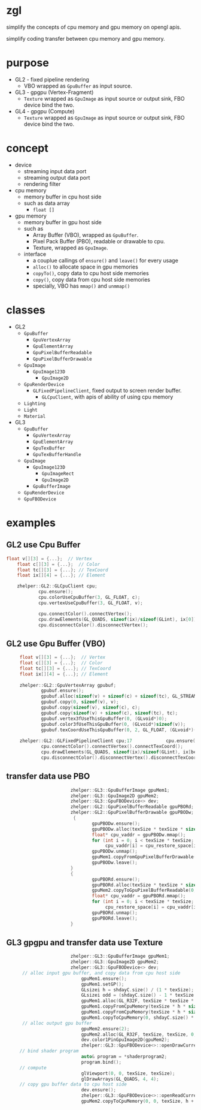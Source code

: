 # zgl
simplify the concepts of cpu memory and gpu memory on opengl apis.

simplify coding transfer between cpu memory and gpu memory.

# purpose
* GL2 - fixed pipeline rendering
  * VBO wrapped as `GpuBuffer` as input source.
* GL3 - gpgpu (Vertex-Fragment)
  * `Texture` wrapped as `GpuImage` as input source or output sink, FBO device bind the two.
* GL4 - gpgpu (Compute)
  * `Texture` wrapped as `GpuImage` as input source or output sink, FBO device bind the two.
  
# concept
* device
  * streaming input data port
  * streaming output data port
  * rendering filter 
* cpu memory
  * memory buffer in cpu host side
  * such as data array
    * `float []`
* gpu memory
  * memory buffer in gpu host side
  * such as
    * Array Buffer (VBO), wrapped as `GpuBuffer`.
    * Pixel Pack Buffer (PBO), readable or drawable to cpu.
    * Texture, wrapped as `GpuImage`.
  * interface
    * a couplue callings of `ensure()` and `leave()` for every usage
    * `alloc()` to allocate space in gpu memories
    * `copyTo()`, copy data to cpu host side memories 
    * `copy()`, copy data from cpu host side memories
    * specially, VBO has `mmap()` and `unmmap()`

# classes
* GL2
  * `GpuBuffer`
    * `GpuVertexArray`
    * `GpuElementArray`
    * `GpuPixelBufferReadable`
    * `GpuPixelBufferDrawable`
  * `GpuImage`
    * `GpuImage123D`
      * `GpuImage2D`
  * `GpuRenderDevice`
    * `GLFixedPipelineClient`, fixed output to screen render buffer.
      * `GLCpuClient`, with apis of ability of using cpu memory
  * `Lighting`
  * `Light`
  * `Material`
* GL3
  * `GpuBuffer`
    * `GpuVertexArray`
    * `GpuElementArray`
    * `GpuTexBuffer`
    * `GpuTexBufferHandle`
  * `GpuImage`
    * `GpuImage123D`
      * `GpuImageRect`
      * `GpuImage2D`
    * `GpuBufferImage`
  * `GpuRenderDevice`
  * `GpuFBODevice`

# examples
## GL2 use Cpu Buffer
```c++
float v[][3] = {...};  // Vertex
    float c[][3] = {...};  // Color
    float tc[][3] = {...}; // TexCoord
    float ix[][4] = {...}; // Element

    zhelper::GL2::GLCpuClient cpu;
            cpu.ensure();
            cpu.colorUseCpuBuffer(3, GL_FLOAT, c);
            cpu.vertexUseCpuBuffer(3, GL_FLOAT, v);

            cpu.connectColor().connectVertex();
            cpu.drawElements(GL_QUADS, sizeof(ix)/sizeof(GLint), ix[0]);
            cpu.disconnectColor().disconnectVertex();
```

## GL2 use Gpu Buffer (VBO)
```c++
     float v[][3] = {...};  // Vertex
     float c[][3] = {...};  // Color
     float tc[][3] = {...}; // TexCoord
     float ix[][4] = {...}; // Element
   
     zhelper::GL2::GpuVertexArray gpubuf;
             gpubuf.ensure();
             gpubuf.alloc(sizeof(v) + sizeof(c) + sizeof(tc), GL_STREAM_DRAW);
             gpubuf.copy(0, sizeof(v), v);
             gpubuf.copy(sizeof(v), sizeof(c), c);
             gpubuf.copy(sizeof(v) + sizeof(c), sizeof(tc), tc);
             gpubuf.vertex3fUseThisGpuBuffer(0, (GLvoid*)0);
             gpubuf.color3fUseThisGpuBuffer(0, (GLvoid*)sizeof(v));
             gpubuf.texCoordUseThisGpuBuffer(0, 2, GL_FLOAT, (GLvoid*)(sizeof(v) + sizeof(c)));
 
     zhelper::GL2::GLFixedPipelineClient cpu;17　　　　　　　 cpu.ensure();
             cpu.connectColor().connectVertex().connectTexCoord();
             cpu.drawElements(GL_QUADS, sizeof(ix)/sizeof(GLint), ix[begin]);
             cpu.disconnectColor().disconnectVertex().disconnectTexCoord();
```

## transfer data use PBO
```c++
                        zhelper::GL3::GpuBufferImage gpuMem1;
                        zhelper::GL3::GpuImage2D gpuMem2;
                        zhelper::GL3::GpuFBODevice<> dev;
                        zhelper::GL2::GpuPixelBufferReadable gpuPBORd;
                        zhelper::GL2::GpuPixelBufferDrawable gpuPBODw;
                         {
                                gpuPBODw.ensure();
                                gpuPBODw.alloc(texSize * texSize * sizeof(float), GL_STATIC_DRAW);
                                float* cpu_vaddr = gpuPBODw.mmap();
                                for (int i = 0; i < texSize * texSize; ++i)
                                     cpu_vaddr[i] = cpu_restore_space[i];
                                gpuPBODw.unmap();
                                gpuMem1.copyFromGpuPixelBufferDrawable(0, 0, texSize, h + 1, GL_RED, GL_FLOAT, 0);
                                gpuPBODw.leave();
                        }
                        {
                                gpuPBORd.ensure();
                                gpuPBORd.alloc(texSize * texSize * sizeof(float), GL_STATIC_DRAW);
                                gpuMem2.copyToGpuPixelBufferReadable(0, 0, texSize, h + 1, GL_RED, GL_FLOAT, 0);
                                float* cpu_vaddr = gpuPBORd.mmap();
                                for (int i = 0; i < texSize * texSize; ++i)
                                     cpu_restore_space[i] = cpu_vaddr[i];
                                gpuPBORd.unmap();
                                gpuPBORd.leave();
                        }
```

## GL3 gpgpu and transfer data use Texture
```c++
                        zhelper::GL3::GpuBufferImage gpuMem1;
                        zhelper::GL3::GpuImage2D gpuMem2;
                        zhelper::GL3::GpuFBODevice<> dev;
      // alloc input gpu buffer, and copy data from cpu host side
                            gpuMem1.ensure();
                            gpuMem1.setGP();
                            GLsizei h = shdayC.size() / (1 * texSize);
                            GLsizei odd = (shdayC.size() - 1 * texSize * h) / 1;
                            gpuMem1.alloc(GL_R32F, texSize * texSize * sizeof(float), (const GLvoid*)0);
                            gpuMem1.copyFromCpuMemory(texSize * h * sizeof(shdayC.front()), shdayC.data());
                            gpuMem1.copyFromCpuMemory(texSize * h * sizeof(shdayC.front()), odd * sizeof(shdayC.front()), shdayC.data() + texSize * h);
                            gpuMem1.copyToCpuMemory(0, shdayC.size() * sizeof(shdayC.front()), readbuf.data());
      // alloc output gpu buffer
                            gpuMem2.ensure(2);
                            gpuMem2.alloc(GL_R32F, texSize, texSize, 0, GL_RED, GL_FLOAT, 0);
                            dev.color1PinGpuImage2D(gpuMem2);
                            zhelper::GL3::GpuFBODevice<>::openDrawCurrentFBO(1);
     // bind shader program
                            auto& program = *shaderprogram2;
                            program.bind();
     // compute
                            glViewport(0, 0, texSize, texSize);
                            glDrawArrays(GL_QUADS, 4, 4);
     // copy gpu buffer data to cpu host side
                            dev.ensure();
                            zhelper::GL3::GpuFBODevice<>::openReadCurrentFBO(1);
                            gpuMem2.copyToCpuMemory(0, 0, texSize, h + 1, GL_RED, GL_FLOAT, readbuf.data() + 2*shdayC.size());
                            
```
